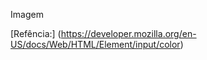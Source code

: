 <!--
background-image

- com a tag style
- somente para estilo
- não é semâmtico e falta significado
-->

<p style="background-image: url('caminho da imagem')">Imagem</p>

[Refência:] (https://developer.mozilla.org/en-US/docs/Web/HTML/Element/input/color)

